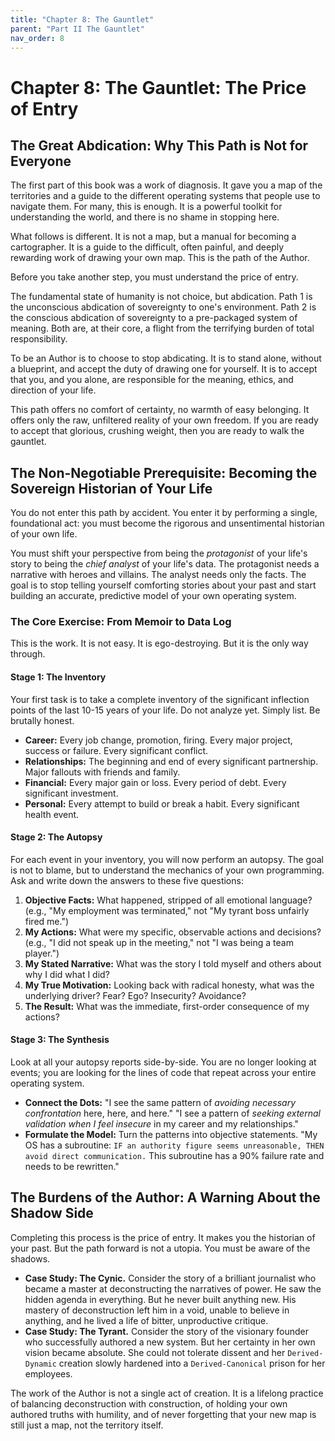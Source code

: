 ```yaml
---
title: "Chapter 8: The Gauntlet"
parent: "Part II The Gauntlet"
nav_order: 8
---
```

# Chapter 8: The Gauntlet: The Price of Entry

## The Great Abdication: Why This Path is Not for Everyone

The first part of this book was a work of diagnosis. It gave you a map of the territories and a guide to the different operating systems that people use to navigate them. For many, this is enough. It is a powerful toolkit for understanding the world, and there is no shame in stopping here.

What follows is different. It is not a map, but a manual for becoming a cartographer. It is a guide to the difficult, often painful, and deeply rewarding work of drawing your own map. This is the path of the Author.

Before you take another step, you must understand the price of entry.

The fundamental state of humanity is not choice, but abdication. Path 1 is the unconscious abdication of sovereignty to one's environment. Path 2 is the conscious abdication of sovereignty to a pre-packaged system of meaning. Both are, at their core, a flight from the terrifying burden of total responsibility.

To be an Author is to choose to stop abdicating. It is to stand alone, without a blueprint, and accept the duty of drawing one for yourself. It is to accept that you, and you alone, are responsible for the meaning, ethics, and direction of your life.

This path offers no comfort of certainty, no warmth of easy belonging. It offers only the raw, unfiltered reality of your own freedom. If you are ready to accept that glorious, crushing weight, then you are ready to walk the gauntlet.

## The Non-Negotiable Prerequisite: Becoming the Sovereign Historian of Your Life

You do not enter this path by accident. You enter it by performing a single, foundational act: you must become the rigorous and unsentimental historian of your own life.

You must shift your perspective from being the *protagonist* of your life's story to being the *chief analyst* of your life's data. The protagonist needs a narrative with heroes and villains. The analyst needs only the facts. The goal is to stop telling yourself comforting stories about your past and start building an accurate, predictive model of your own operating system.

### The Core Exercise: From Memoir to Data Log
This is the work. It is not easy. It is ego-destroying. But it is the only way through.

#### Stage 1: The Inventory
Your first task is to take a complete inventory of the significant inflection points of the last 10-15 years of your life. Do not analyze yet. Simply list. Be brutally honest.
*   **Career:** Every job change, promotion, firing. Every major project, success or failure. Every significant conflict.
*   **Relationships:** The beginning and end of every significant partnership. Major fallouts with friends and family.
*   **Financial:** Every major gain or loss. Every period of debt. Every significant investment.
*   **Personal:** Every attempt to build or break a habit. Every significant health event.

#### Stage 2: The Autopsy
For each event in your inventory, you will now perform an autopsy. The goal is not to blame, but to understand the mechanics of your own programming. Ask and write down the answers to these five questions:
1.  **Objective Facts:** What happened, stripped of all emotional language? (e.g., "My employment was terminated," not "My tyrant boss unfairly fired me.")
2.  **My Actions:** What were my specific, observable actions and decisions? (e.g., "I did not speak up in the meeting," not "I was being a team player.")
3.  **My Stated Narrative:** What was the story I told myself and others about why I did what I did?
4.  **My True Motivation:** Looking back with radical honesty, what was the underlying driver? Fear? Ego? Insecurity? Avoidance?
5.  **The Result:** What was the immediate, first-order consequence of my actions?

#### Stage 3: The Synthesis
Look at all your autopsy reports side-by-side. You are no longer looking at events; you are looking for the lines of code that repeat across your entire operating system.
*   **Connect the Dots:** "I see the same pattern of *avoiding necessary confrontation* here, here, and here." "I see a pattern of *seeking external validation when I feel insecure* in my career and my relationships."
*   **Formulate the Model:** Turn the patterns into objective statements. "My OS has a subroutine: `IF an authority figure seems unreasonable, THEN avoid direct communication.` This subroutine has a 90% failure rate and needs to be rewritten."

## The Burdens of the Author: A Warning About the Shadow Side

Completing this process is the price of entry. It makes you the historian of your past. But the path forward is not a utopia. You must be aware of the shadows.

*   **Case Study: The Cynic.** Consider the story of a brilliant journalist who became a master at deconstructing the narratives of power. He saw the hidden agenda in everything. But he never built anything new. His mastery of deconstruction left him in a void, unable to believe in anything, and he lived a life of bitter, unproductive critique.
*   **Case Study: The Tyrant.** Consider the story of the visionary founder who successfully authored a new system. But her certainty in her own vision became absolute. She could not tolerate dissent and her `Derived-Dynamic` creation slowly hardened into a `Derived-Canonical` prison for her employees.

The work of the Author is not a single act of creation. It is a lifelong practice of balancing deconstruction with construction, of holding your own authored truths with humility, and of never forgetting that your new map is still just a map, not the territory itself.
